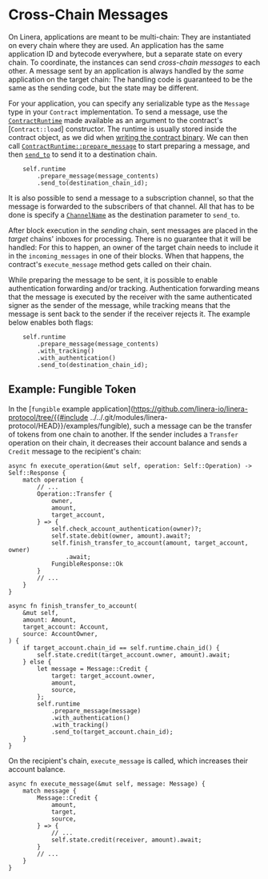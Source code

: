 # Cross-Chain Messages

On Linera, applications are meant to be multi-chain: They are instantiated on
every chain where they are used. An application has the same application ID and
bytecode everywhere, but a separate state on every chain. To coordinate, the
instances can send _cross-chain messages_ to each other. A message sent by an
application is always handled by the _same_ application on the target chain: The
handling code is guaranteed to be the same as the sending code, but the state
may be different.

For your application, you can specify any serializable type as the `Message`
type in your `Contract` implementation. To send a message, use the
[`ContractRuntime`](https://docs.rs/linera-sdk/latest/linera_sdk/struct.ContractRuntime.html)
made available as an argument to the contract's [`Contract::load`] constructor.
The runtime is usually stored inside the contract object, as we did when
[writing the contract binary](./contract.md). We can then call
[`ContractRuntime::prepare_message`](https://docs.rs/linera-sdk/latest/linera_sdk/struct.ContractRuntime.html#prepare_message)
to start preparing a message, and then
[`send_to`](https://docs.rs/linera-sdk/latest/linera_sdk/struct.MessageBuilder.html#send_to)
to send it to a destination chain.

```rust,ignore
    self.runtime
        .prepare_message(message_contents)
        .send_to(destination_chain_id);
```

It is also possible to send a message to a subscription channel, so that the
message is forwarded to the subscribers of that channel. All that has to be done
is specify a
[`ChannelName`](https://docs.rs/linera-base/latest/linera_base/identifiers/struct.ChannelName.html)
as the destination parameter to `send_to`.

After block execution in the _sending_ chain, sent messages are placed in the
_target_ chains' inboxes for processing. There is no guarantee that it will be
handled: For this to happen, an owner of the target chain needs to include it in
the `incoming_messages` in one of their blocks. When that happens, the
contract's `execute_message` method gets called on their chain.

While preparing the message to be sent, it is possible to enable authentication
forwarding and/or tracking. Authentication forwarding means that the message is
executed by the receiver with the same authenticated signer as the sender of the
message, while tracking means that the message is sent back to the sender if the
receiver rejects it. The example below enables both flags:

```rust,ignore
    self.runtime
        .prepare_message(message_contents)
        .with_tracking()
        .with_authentication()
        .send_to(destination_chain_id);
```

## Example: Fungible Token

In the [`fungible` example
application](https://github.com/linera-io/linera-protocol/tree/{{#include
../../.git/modules/linera-protocol/HEAD}}/examples/fungible), such a message can
be the transfer of tokens from one chain to another. If the sender includes a
`Transfer` operation on their chain, it decreases their account balance and
sends a `Credit` message to the recipient's chain:

```rust,ignore
async fn execute_operation(&mut self, operation: Self::Operation) -> Self::Response {
    match operation {
        // ...
        Operation::Transfer {
            owner,
            amount,
            target_account,
        } => {
            self.check_account_authentication(owner)?;
            self.state.debit(owner, amount).await?;
            self.finish_transfer_to_account(amount, target_account, owner)
                .await;
            FungibleResponse::Ok
        }
        // ...
    }
}

async fn finish_transfer_to_account(
    &mut self,
    amount: Amount,
    target_account: Account,
    source: AccountOwner,
) {
    if target_account.chain_id == self.runtime.chain_id() {
        self.state.credit(target_account.owner, amount).await;
    } else {
        let message = Message::Credit {
            target: target_account.owner,
            amount,
            source,
        };
        self.runtime
            .prepare_message(message)
            .with_authentication()
            .with_tracking()
            .send_to(target_account.chain_id);
    }
}
```

On the recipient's chain, `execute_message` is called, which increases their
account balance.

```rust,ignore
async fn execute_message(&mut self, message: Message) {
    match message {
        Message::Credit {
            amount,
            target,
            source,
        } => {
            // ...
            self.state.credit(receiver, amount).await;
        }
        // ...
    }
}
```
